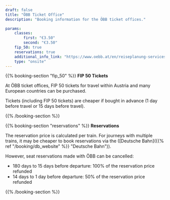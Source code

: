 ```yaml
---
draft: false
title: "ÖBB Ticket Office"
description: "Booking information for the ÖBB ticket offices."

params:
    classes:
        first: "€3.50"
        second: "€3.50"
    fip_50: true
    reservations: true
    additional_info_link: "https://www.oebb.at/en/reiseplanung-services/am-bahnhof/bahnhofsinformation"
    type: "onsite"
---
```


{{% booking-section "fip_50" %}}
**FIP 50 Tickets**

At ÖBB ticket offices, FIP 50 tickets for travel within Austria and many European countries can be purchased.

Tickets (including FIP 50 tickets) are cheaper if bought in advance (1 day before travel or 15 days before travel).

{{% /booking-section %}}

{{% booking-section "reservations" %}}
**Reservations**

The reservation price is calculated per train. For journeys with multiple trains, it may be cheaper to book reservations via the ([Deutsche Bahn]({{% ref "/booking/db_website" %}} "Deutsche Bahn")).

However, seat reservations made with ÖBB can be cancelled:

- 180 days to 15 days before departure: 100% of the reservation price refunded
- 14 days to 1 day before departure: 50% of the reservation price refunded

{{% /booking-section %}}

